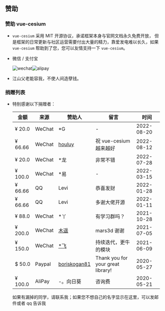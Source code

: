 <!--
 * @Author: zouyaoji@https://github.com/zouyaoji
 * @Date: 2021-07-13 09:06:45
 * @LastEditTime: 2022-08-22 21:35:02
 * @LastEditors: zouyaoji
 * @Description:
 * @FilePath: \vue-cesium@next\website\docs\zh-CN\donations.md
-->

## 赞助

### 赞助 vue-cesium

- `vue-cesium` 采用 MIT 开源协议，承诺框架本身与官网文档永久免费开放， 但是框架的日常更新与社区运营需要付出大量的精力，靠爱发电难以长久，如果 `vue-cesium` 帮助到了您，您可以友情支持一下 `vue-cesium`。

- 微信 / 支付宝

  <div style="display: flex">
    <img alt="wechat" title="wechat" src="https://zouyaoji.top/vue-cesium/images/wechat.png">
    <img alt="alipay" title="alipay" src="https://zouyaoji.top/vue-cesium/images/alipay.png">
  </div>

- 江山父老能容我，不使人间造孽钱。

### 捐赠列表

- 特别感谢以下捐赠者：

  | 金额    | 来源   | 赞助人                                          | 留言                              | 时间       |
  | ------- | ------ | ----------------------------------------------- | --------------------------------- | ---------- |
  | ¥ 20.0  | WeChat | \*G                                             | -                                 | 2022-08-20 |
  | ¥ 66.66 | WeChat | [houluy](https://github.com/houluy)             | 祝 vue-cesium 越来越好            | 2022-08-12 |
  | ¥ 20.0  | WeChat | \*龙                                            | 非常不错                          | 2022-07-28 |
  | ¥ 100.0 | WeChat | \*易                                            | -                                 | 2022-03-15 |
  | ¥ 66.66 | QQ     | Levi                                            | 恭喜发财                          | 2022-01-28 |
  | ¥ 66.66 | QQ     | Levi                                            | 多谢大佬开源                      | 2022-01-11 |
  | ¥ 88.0  | WeChat | \*丫                                            | 有学习群吗？                      | 2021-10-28 |
  | ¥ 200.0 | WeChat | [木遥](https://github.com/muyao1987)            | mars3d 谢谢                       | 2021-07-05 |
  | ¥ 150.0 | WeChat | [\*飞](https://github.com/ZephyrTan)            | 持续迭代，更牛的模块              | 2021-06-09 |
  | $ 50.0  | Paypal | [boriskogan81](https://github.com/boriskogan81) | Thank you for your great library! | 2020-05-27 |
  | ¥ 100.0 | AliPay | -。向日葵                                       | 咨询费                            | 2020-05-21 |

  如果有漏掉的同学，请联系我；如果您不想自己的名字显示在这里，可以发邮件或者 qq 告诉我
